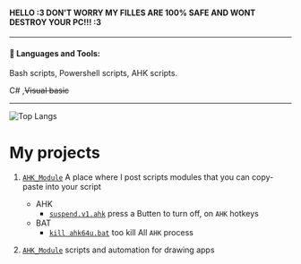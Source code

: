####  HELLO :3 DON'T WORRY MY FILLES ARE 100% SAFE AND WONT DESTROY YOUR PC!!! :3

------------



#### 🧰 Languages and Tools:


Bash scripts, Powershell scripts, AHK scripts.

C# ,~~Visual basic~~

------------


![Top Langs](https://github-readme-stats.vercel.app/api/top-langs/?username=xmaxrayx&theme=tokyonight)

# My projects ##

1.  [`AHK_Module`](AHK_Module/README.md)  A place where I post scripts modules that you can copy-paste into your script
      - AHK
        - [`suspend.v1.ahk`](AHK_Module/suspend.v1.ahk) press a Butten to turn off, on `AHK` hotkeys
      - BAT
        - [ `kill ahk64u.bat`](killahk64u.bat)  too kill All `AHK` process       

2. [`AHK_Module`](AHK_Module/README.md) scripts and automation for drawing apps
